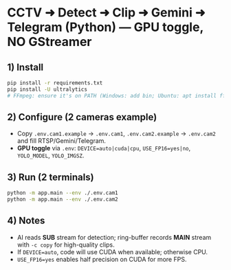 # CCTV ➜ Detect ➜ Clip ➜ Gemini ➜ Telegram (Python) — GPU toggle, NO GStreamer

## 1) Install
```bash
pip install -r requirements.txt
pip install -U ultralytics
# FFmpeg: ensure it's on PATH (Windows: add bin; Ubuntu: apt install ffmpeg)
```

## 2) Configure (2 cameras example)
- Copy `.env.cam1.example` → `.env.cam1`, `.env.cam2.example` → `.env.cam2` and fill RTSP/Gemini/Telegram.
- **GPU toggle** via `.env`: `DEVICE=auto|cuda|cpu`, `USE_FP16=yes|no`, `YOLO_MODEL`, `YOLO_IMGSZ`.

## 3) Run (2 terminals)
```bash
python -m app.main --env ./.env.cam1
python -m app.main --env ./.env.cam2
```

## 4) Notes
- AI reads **SUB** stream for detection; ring-buffer records **MAIN** stream with `-c copy` for high-quality clips.
- If `DEVICE=auto`, code will use CUDA when available; otherwise CPU.
- `USE_FP16=yes` enables half precision on CUDA for more FPS.
